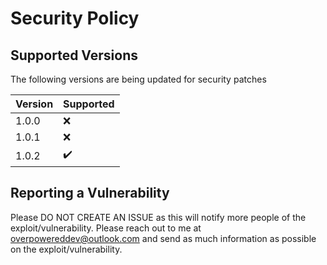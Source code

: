 # Security Policy

## Supported Versions 
The following versions are being updated for security patches

| Version | Supported          |
| ------- | ------------------ |
| 1.0.0   | :x: |
| 1.0.1   | :x: |
| 1.0.2   | :heavy_check_mark: |

## Reporting a Vulnerability
Please DO NOT CREATE AN ISSUE as this will notify more people of the exploit/vulnerability. Please reach out to me at overpowereddev@outlook.com and send as much information as possible on the exploit/vulnerability.
